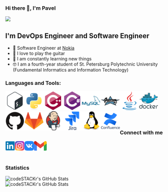 ### Hi there 👋, I'm Pavel

![](https://komarev.com/ghpvc/?username=paveldat)

## I'm DevOps Engineer and Software Engineer
- 💼 Software Engineer at [Nokia](https://www.nokia.com/)
- 🎉 I love to play the guitar
- 🥅 I am constantly learning new things
- 🤓 I am a fourth-year student of St. Petersburg Polytechnic University (Fundamental Informatics and Information Technology)

### Languages and Tools:
<top>
<img align="left" alt="Bash" width="60px" src="https://github.com/paveldat/paveldat/blob/main/img/bash.svg" />
<img align="left" alt="Python" width="60px" src="https://github.com/paveldat/paveldat/blob/main/img/python.svg" />
<img align="left" alt="C++" width="60px" src="https://github.com/paveldat/paveldat/blob/main/img/c%2B%2B.svg" />
<img align="left" alt="C#" width="60px" src="https://github.com/paveldat/paveldat/blob/main/img/c%23.svg" />
<img align="left" alt="MySQL" width="60px" src="https://github.com/paveldat/paveldat/blob/main/img/mysql.svg" />
<img align="left" alt="Groovy" width="60px" src="https://github.com/paveldat/paveldat/blob/main/img/groovy.svg" />
<img align="left" alt="Java" width="60px" src="https://github.com/paveldat/paveldat/blob/main/img/java.svg" />
</top>

<img align="lef" alt="Docker" width="60px" src="https://github.com/paveldat/paveldat/blob/main/img/docker.svg" />
<img align="left" alt="Github" width="60px" src="https://github.com/paveldat/paveldat/blob/main/img/github.svg" />
<img align="left" alt="Gitlab" width="60px" src="https://github.com/paveldat/paveldat/blob/main/img/gitlab.svg" />
<img align="left" alt="Jenkins" width="60px" src="https://github.com/paveldat/paveldat/blob/main/img/jenkins.svg" />
<img align="left" alt="Jira" width="60px" src="https://github.com/paveldat/paveldat/blob/main/img/jira.svg" />
<img align="left" alt="Linux" width="60px" src="https://github.com/paveldat/paveldat/blob/main/img/linux.svg" />
<img align="left" alt="Confluence" width="60px" src="https://github.com/paveldat/paveldat/blob/main/img/confluence.svg" />

<br>
<br>
<br>

### Connect with me
[<img align="left" alt="Linkedin" width="30px" src="https://github.com/paveldat/paveldat/blob/main/img/linkedin.svg" />][linkedin]
[<img align="left" alt="Instagram" width="30px" src="https://github.com/paveldat/paveldat/blob/main/img/instagram.svg" />][instagram]
[<img align="left" alt="VK" width="30px" src="https://github.com/paveldat/paveldat/blob/main/img/vk.svg" />][vk]
[<img align="left" alt="Gmail" width="40px" src="https://github.com/paveldat/paveldat/blob/main/img/gmail1.svg" />][gmail]
<br>
<br>
<br>

### Statistics
<img align="left" alt="codeSTACKr's GitHub Stats" src="https://github-readme-stats.vercel.app/api?username=paveldat&show_icons=true&theme=swift" />
<br>
<img align="left" alt="codeSTACKr's GitHub Stats" src="https://github-readme-stats.vercel.app/api/top-langs/?username=paveldat&langs_count=8&layout=compact&theme=swift" />

[linkedin]: https://www.linkedin.com/in/pavel-dat-11699420b/
[instagram]: https://www.instagram.com/pasha_dats/
[vk]: https://vk.com/pashkadats
[gmail]: mailto:dats.pavel1999@gmail.com
